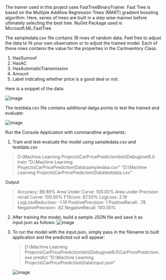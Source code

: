 The trainer used in this project uses FastTreeBinaryTrainer.
Fast Tree is based on the Multiple Additive Regression Trees (MART) gradient boosting algorithm. Here, series of trees are built in a step wise manner before ultimately selecting the best tree.
NuGet Package used is Microsoft.ML.FastTree

The sampledata.csv file contains 18 rows of random data. Feel free to adjust the data to fit your own observation or to adjust the trained model. 
Each of these rows contains the value for the properties in the CarInventory Class.
1. HasSunroof
2. HasAC
3. HasAutomaticTransmission
4. Amount
5. Label indicating whether price is a good deal or not.





Here is a snippet of the data:



![image](https://github.com/user-attachments/assets/e7e9247e-3d5f-429b-9532-fc0ad7f37efe)


The testdata.csv file contains additional datga points to test the trained and evaluate:



![image](https://github.com/user-attachments/assets/d2c72a18-e030-494d-8f78-0c36ce9c4cc4)

Run the Console Application with commandline arguments:
1. Train and test-evaluate the model using sampledata.csv and testdata.csv 
> D:\Machine Learning Projects\CarPricePrediction\bin\Debug\net8.0 train
>"D:\Machine Learning Projects\CarPricePrediction\Data\sampledata.csv"
>"D:\Machine Learning Projects\CarPricePrediction\Data\testdata.csv"

Output
>Accuracy: 88.89%
>Area Under Curve: 100.00%
>Area under Precision recall Curve: 100.00%
>F1Score: 87.50%
>LogLoss: 2.19
>LogLossReduction: -1.19
>PositivePrecision: 1
>PositiveRecall: .78
>NegativePrecision: .82
>NegativeRecall: 100.00%


2. After training the model, build a sample JSON file and save it as input.json as follows:
   ![image](https://github.com/user-attachments/assets/6096cc67-6e57-445e-8281-2158e9066baf)


3. To run the model with the input.json, simply pass in the filename to built application and the predicted out will appear:
   > D:\Machine Learning Projects\CarPricePrediction\bin\Debug\net8.0\CarPricePrediction.exe predict
   >"D:\Machine Learning Projects\CarPricePrediction\Data\input.json"

   ![image](https://github.com/user-attachments/assets/afb38ce0-9cc8-43b7-894b-7b760f8f1f1c)






